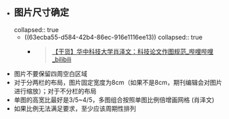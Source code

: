 - ## 图片尺寸确定
  collapsed:: true
	- ((63ecba55-d584-42b4-86ec-916e1116ee13))
	  collapsed:: true
		- >[【干货】华中科技大学肖泽文：科技论文作图规范_哔哩哔哩_bilibili](https://www.bilibili.com/video/BV1tC4y1p74p/?vd_source=fc591008a48bd1bb56b8e3ba9a7c2202)
- 图片不要保留四周空白区域
- 对于分两栏的布局，图片固定宽度为8cm（如果不是8cm，期刊编辑会对图片进行缩放）；对于不分栏的布局
- 单图的高宽比最好是3/5~4/5，多图组合按照单图比例倍增画网格 (肖泽文)
- 如果比例无法满足要求，至少应该周期性排列